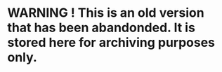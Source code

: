 # WARNING ! This is an old version that has been abandonded. It is stored here for archiving purposes only.
